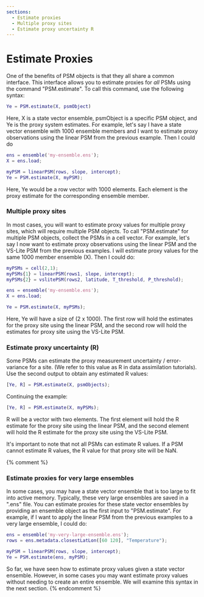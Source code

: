```yaml
---
sections:
  - Estimate proxies
  - Multiple proxy sites
  - Estimate proxy uncertainty R
---
```


# Estimate Proxies

One of the benefits of PSM objects is that they all share a common interface. This interface allows you to estimate proxies for *all* PSMs using the command "PSM.estimate". To call this command, use the following syntax:
```matlab
Ye = PSM.estimate(X, psmObject)
```
Here, X is a state vector ensemble, psmObject is a specific PSM object, and Ye is the proxy system estimates. For example, let's say I have a state vector ensemble with 1000 ensemble members and I want to estimate proxy observations using the linear PSM from the previous example. Then I could do
```matlab
ens = ensemble('my-ensemble.ens');
X = ens.load;

myPSM = linearPSM(rows, slope, intercept);
Ye = PSM.estimate(X, myPSM);
```

Here, Ye would be a row vector with 1000 elements. Each element is the proxy estimate for the corresponding ensemble member.

### Multiple proxy sites

In most cases, you will want to estimate proxy values for multiple proxy sites, which will require multiple PSM objects. To call "PSM.estimate" for multiple PSM objects, collect the PSMs in a cell vector. For example, let's say I now want to estimate proxy observations using the linear PSM and the VS-Lite PSM from the previous examples. I will estimate proxy values for the same 1000 member ensemble (X). Then I could do:
```matlab
myPSMs = cell(2,1);
myPSMs{1} = linearPSM(rows1, slope, intercept);
myPSMs{2} = vslitePSM(rows2, latitude, T_threshold, P_threshold);

ens = ensemble('my-ensemble.ens');
X = ens.load;

Ye = PSM.estimate(X, myPSMs);
```
Here, Ye will have a size of (2 x 1000). The first row will hold the estimates for the proxy site using the linear PSM, and the second row will hold the estimates for proxy site using the VS-Lite PSM.

### Estimate proxy uncertainty (R)

Some PSMs can estimate the proxy measurement uncertainty / error-variance for a site. (We refer to this value as R in data assimilation tutorials). Use the second output to obtain any estimated R values:
```matlab
[Ye, R] = PSM.estimate(X, psmObjects);
```

Continuing the example:
```matlab
[Ye, R] = PSM.estimate(X, myPSMs);
```
R will be a vector with two elements. The first element will hold the R estimate for the proxy site using the linear PSM, and the second element will hold the R estimate for the proxy site using the VS-Lite PSM.

It's important to note that not all PSMs can estimate R values. If a PSM cannot estimate R values, the R value for that proxy site will be NaN.

{% comment %}
### Estimate proxies for very large ensembles

In some cases, you may have a state vector ensemble that is too large to fit into active memory. Typically, these very large ensembles are saved in a ".ens" file. You can estimate proxies for these state vector ensembles by providing an ensemble object as the first input to "PSM.estimate". For example, if I want to apply the linear PSM from the previous examples to a very large ensemble, I could do:

```matlab
ens = ensemble('my-very-large-ensemble.ens');
rows = ens.metadata.closestLatLon([60 120], "Temperature");

myPSM = linearPSM(rows, slope, intercept);
Ye = PSM.estimate(ens, myPSM);
```

So far, we have seen how to estimate proxy values given a state vector ensemble. However, in some cases you may want estimate proxy values without needing to create an entire ensemble. We will examine this syntax in the next section.
{% endcomment %}
